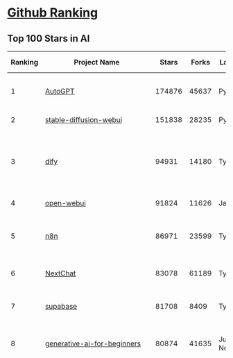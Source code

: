 [Github Ranking](../README.md)
==========

## Top 100 Stars in AI

| Ranking | Project Name | Stars | Forks | Language | Open Issues | Description | Last Commit |
| ------- | ------------ | ----- | ----- | -------- | ----------- | ----------- | ----------- |
| 1 | [AutoGPT](https://github.com/Significant-Gravitas/AutoGPT) | 174876 | 45637 | Python | 150 | AutoGPT is the vision of accessible AI for everyone, to use and to build on. Our mission is to provide the tools, so that you can focus on what matters. | 2025-04-28T23:23:08Z |
| 2 | [stable-diffusion-webui](https://github.com/AUTOMATIC1111/stable-diffusion-webui) | 151838 | 28235 | Python | 2334 | Stable Diffusion web UI | 2025-03-04T16:11:29Z |
| 3 | [dify](https://github.com/langgenius/dify) | 94931 | 14180 | TypeScript | 602 | Dify is an open-source LLM app development platform. Dify's intuitive interface combines AI workflow, RAG pipeline, agent capabilities, model management, observability features and more, letting you quickly go from prototype to production. | 2025-04-29T03:37:05Z |
| 4 | [open-webui](https://github.com/open-webui/open-webui) | 91824 | 11626 | JavaScript | 160 | User-friendly AI Interface (Supports Ollama, OpenAI API, ...) | 2025-04-28T18:17:51Z |
| 5 | [n8n](https://github.com/n8n-io/n8n) | 86971 | 23599 | TypeScript | 419 | Fair-code workflow automation platform with native AI capabilities. Combine visual building with custom code, self-host or cloud, 400+ integrations. | 2025-04-28T18:04:35Z |
| 6 | [NextChat](https://github.com/ChatGPTNextWeb/NextChat) | 83078 | 61189 | TypeScript | 621 | ✨ Light and Fast AI Assistant. Support: Web \| iOS \| MacOS \| Android \|  Linux \| Windows | 2025-04-19T08:00:42Z |
| 7 | [supabase](https://github.com/supabase/supabase) | 81708 | 8409 | TypeScript | 238 | The open source Firebase alternative. Supabase gives you a dedicated Postgres database to build your web, mobile, and AI applications. | 2025-04-29T03:17:30Z |
| 8 | [generative-ai-for-beginners](https://github.com/microsoft/generative-ai-for-beginners) | 80874 | 41635 | Jupyter Notebook | 7 | 21 Lessons, Get Started Building with Generative AI  🔗 https://microsoft.github.io/generative-ai-for-beginners/ | 2025-04-28T03:50:42Z |
| 9 | [funNLP](https://github.com/fighting41love/funNLP) | 72730 | 14821 | Python | 33 | 中英文敏感词、语言检测、中外手机/电话归属地/运营商查询、名字推断性别、手机号抽取、身份证抽取、邮箱抽取、中日文人名库、中文缩写库、拆字词典、词汇情感值、停用词、反动词表、暴恐词表、繁简体转换、英文模拟中文发音、汪峰歌词生成器、职业名称词库、同义词库、反义词库、否定词库、汽车品牌词库、汽车零件词库、连续英文切割、各种中文词向量、公司名字大全、古诗词库、IT词库、财经词库、成语词库、地名词库、历史名人词库、诗词词库、医学词库、饮食词库、法律词库、汽车词库、动物词库、中文聊天语料、中文谣言数据、百度中文问答数据集、句子相似度匹配算法集合、bert资源、文本生成&摘要相关工具、cocoNLP信息抽取工具、国内电话号码正则匹配、清华大学XLORE:中英文跨语言百科知识图谱、清华大学人工智能技术系列报告、自然语言生成、NLU太难了系列、自动对联数据及机器人、用户名黑名单列表、罪名法务名词及分类模型、微信公众号语料、cs224n深度学习自然语言处理课程、中文手写汉字识别、中文自然语言处理 语料/数据集、变量命名神器、分词语料库+代码、任务型对话英文数据集、ASR 语音数据集 + 基于深度学习的中文语音识别系统、笑声检测器、Microsoft多语言数字/单位/如日期时间识别包、中华新华字典数据库及api(包括常用歇后语、成语、词语和汉字)、文档图谱自动生成、SpaCy 中文模型、Common Voice语音识别数据集新版、神经网络关系抽取、基于bert的命名实体识别、关键词(Keyphrase)抽取包pke、基于医疗领域知识图谱的问答系统、基于依存句法与语义角色标注的事件三元组抽取、依存句法分析4万句高质量标注数据、cnocr：用来做中文OCR的Python3包、中文人物关系知识图谱项目、中文nlp竞赛项目及代码汇总、中文字符数据、speech-aligner: 从“人声语音”及其“语言文本”产生音素级别时间对齐标注的工具、AmpliGraph: 知识图谱表示学习(Python)库：知识图谱概念链接预测、Scattertext 文本可视化(python)、语言/知识表示工具：BERT & ERNIE、中文对比英文自然语言处理NLP的区别综述、Synonyms中文近义词工具包、HarvestText领域自适应文本挖掘工具（新词发现-情感分析-实体链接等）、word2word：(Python)方便易用的多语言词-词对集：62种语言/3,564个多语言对、语音识别语料生成工具：从具有音频/字幕的在线视频创建自动语音识别(ASR)语料库、构建医疗实体识别的模型（包含词典和语料标注）、单文档非监督的关键词抽取、Kashgari中使用gpt-2语言模型、开源的金融投资数据提取工具、文本自动摘要库TextTeaser: 仅支持英文、人民日报语料处理工具集、一些关于自然语言的基本模型、基于14W歌曲知识库的问答尝试--功能包括歌词接龙and已知歌词找歌曲以及歌曲歌手歌词三角关系的问答、基于Siamese bilstm模型的相似句子判定模型并提供训练数据集和测试数据集、用Transformer编解码模型实现的根据Hacker News文章标题自动生成评论、用BERT进行序列标记和文本分类的模板代码、LitBank：NLP数据集——支持自然语言处理和计算人文学科任务的100部带标记英文小说语料、百度开源的基准信息抽取系统、虚假新闻数据集、Facebook: LAMA语言模型分析，提供Transformer-XL/BERT/ELMo/GPT预训练语言模型的统一访问接口、CommonsenseQA：面向常识的英文QA挑战、中文知识图谱资料、数据及工具、各大公司内部里大牛分享的技术文档 PDF 或者 PPT、自然语言生成SQL语句（英文）、中文NLP数据增强（EDA）工具、英文NLP数据增强工具 、基于医药知识图谱的智能问答系统、京东商品知识图谱、基于mongodb存储的军事领域知识图谱问答项目、基于远监督的中文关系抽取、语音情感分析、中文ULMFiT-情感分析-文本分类-语料及模型、一个拍照做题程序、世界各国大规模人名库、一个利用有趣中文语料库 qingyun 训练出来的中文聊天机器人、中文聊天机器人seqGAN、省市区镇行政区划数据带拼音标注、教育行业新闻语料库包含自动文摘功能、开放了对话机器人-知识图谱-语义理解-自然语言处理工具及数据、中文知识图谱：基于百度百科中文页面-抽取三元组信息-构建中文知识图谱、masr: 中文语音识别-提供预训练模型-高识别率、Python音频数据增广库、中文全词覆盖BERT及两份阅读理解数据、ConvLab：开源多域端到端对话系统平台、中文自然语言处理数据集、基于最新版本rasa搭建的对话系统、基于TensorFlow和BERT的管道式实体及关系抽取、一个小型的证券知识图谱/知识库、复盘所有NLP比赛的TOP方案、OpenCLaP：多领域开源中文预训练语言模型仓库、UER：基于不同语料+编码器+目标任务的中文预训练模型仓库、中文自然语言处理向量合集、基于金融-司法领域(兼有闲聊性质)的聊天机器人、g2pC：基于上下文的汉语读音自动标记模块、Zincbase 知识图谱构建工具包、诗歌质量评价/细粒度情感诗歌语料库、快速转化「中文数字」和「阿拉伯数字」、百度知道问答语料库、基于知识图谱的问答系统、jieba_fast 加速版的jieba、正则表达式教程、中文阅读理解数据集、基于BERT等最新语言模型的抽取式摘要提取、Python利用深度学习进行文本摘要的综合指南、知识图谱深度学习相关资料整理、维基大规模平行文本语料、StanfordNLP 0.2.0：纯Python版自然语言处理包、NeuralNLP-NeuralClassifier：腾讯开源深度学习文本分类工具、端到端的封闭域对话系统、中文命名实体识别：NeuroNER vs. BertNER、新闻事件线索抽取、2019年百度的三元组抽取比赛：“科学空间队”源码、基于依存句法的开放域文本知识三元组抽取和知识库构建、中文的GPT2训练代码、ML-NLP - 机器学习(Machine Learning)NLP面试中常考到的知识点和代码实现、nlp4han:中文自然语言处理工具集(断句/分词/词性标注/组块/句法分析/语义分析/NER/N元语法/HMM/代词消解/情感分析/拼写检查、XLM：Facebook的跨语言预训练语言模型、用基于BERT的微调和特征提取方法来进行知识图谱百度百科人物词条属性抽取、中文自然语言处理相关的开放任务-数据集-当前最佳结果、CoupletAI - 基于CNN+Bi-LSTM+Attention 的自动对对联系统、抽象知识图谱、MiningZhiDaoQACorpus - 580万百度知道问答数据挖掘项目、brat rapid annotation tool: 序列标注工具、大规模中文知识图谱数据：1.4亿实体、数据增强在机器翻译及其他nlp任务中的应用及效果、allennlp阅读理解:支持多种数据和模型、PDF表格数据提取工具 、 Graphbrain：AI开源软件库和科研工具，目的是促进自动意义提取和文本理解以及知识的探索和推断、简历自动筛选系统、基于命名实体识别的简历自动摘要、中文语言理解测评基准，包括代表性的数据集&基准模型&语料库&排行榜、树洞 OCR 文字识别 、从包含表格的扫描图片中识别表格和文字、语声迁移、Python口语自然语言处理工具集(英文)、 similarity：相似度计算工具包，java编写、海量中文预训练ALBERT模型 、Transformers 2.0 、基于大规模音频数据集Audioset的音频增强 、Poplar：网页版自然语言标注工具、图片文字去除，可用于漫画翻译 、186种语言的数字叫法库、Amazon发布基于知识的人-人开放领域对话数据集 、中文文本纠错模块代码、繁简体转换 、 Python实现的多种文本可读性评价指标、类似于人名/地名/组织机构名的命名体识别数据集 、东南大学《知识图谱》研究生课程(资料)、. 英文拼写检查库 、 wwsearch是企业微信后台自研的全文检索引擎、CHAMELEON：深度学习新闻推荐系统元架构 、 8篇论文梳理BERT相关模型进展与反思、DocSearch：免费文档搜索引擎、 LIDA：轻量交互式对话标注工具 、aili - the fastest in-memory index in the East 东半球最快并发索引 、知识图谱车音工作项目、自然语言生成资源大全 、中日韩分词库mecab的Python接口库、中文文本摘要/关键词提取、汉字字符特征提取器 (featurizer)，提取汉字的特征（发音特征、字形特征）用做深度学习的特征、中文生成任务基准测评 、中文缩写数据集、中文任务基准测评 - 代表性的数据集-基准(预训练)模型-语料库-baseline-工具包-排行榜、PySS3：面向可解释AI的SS3文本分类器机器可视化工具 、中文NLP数据集列表、COPE - 格律诗编辑程序、doccano：基于网页的开源协同多语言文本标注工具 、PreNLP：自然语言预处理库、简单的简历解析器，用来从简历中提取关键信息、用于中文闲聊的GPT2模型：GPT2-chitchat、基于检索聊天机器人多轮响应选择相关资源列表(Leaderboards、Datasets、Papers)、(Colab)抽象文本摘要实现集锦(教程 、词语拼音数据、高效模糊搜索工具、NLP数据增广资源集、微软对话机器人框架 、 GitHub Typo Corpus：大规模GitHub多语言拼写错误/语法错误数据集、TextCluster：短文本聚类预处理模块 Short text cluster、面向语音识别的中文文本规范化、BLINK：最先进的实体链接库、BertPunc：基于BERT的最先进标点修复模型、Tokenizer：快速、可定制的文本词条化库、中文语言理解测评基准，包括代表性的数据集、基准(预训练)模型、语料库、排行榜、spaCy 医学文本挖掘与信息提取 、 NLP任务示例项目代码集、 python拼写检查库、chatbot-list - 行业内关于智能客服、聊天机器人的应用和架构、算法分享和介绍、语音质量评价指标(MOSNet, BSSEval, STOI, PESQ, SRMR)、 用138GB语料训练的法文RoBERTa预训练语言模型 、BERT-NER-Pytorch：三种不同模式的BERT中文NER实验、无道词典 - 有道词典的命令行版本，支持英汉互查和在线查询、2019年NLP亮点回顾、 Chinese medical dialogue data 中文医疗对话数据集 、最好的汉字数字(中文数字)-阿拉伯数字转换工具、 基于百科知识库的中文词语多词义/义项获取与特定句子词语语义消歧、awesome-nlp-sentiment-analysis - 情感分析、情绪原因识别、评价对象和评价词抽取、LineFlow：面向所有深度学习框架的NLP数据高效加载器、中文医学NLP公开资源整理 、MedQuAD：(英文)医学问答数据集、将自然语言数字串解析转换为整数和浮点数、Transfer Learning in Natural Language Processing (NLP) 、面向语音识别的中文/英文发音辞典、Tokenizers：注重性能与多功能性的最先进分词器、CLUENER 细粒度命名实体识别 Fine Grained Named Entity Recognition、 基于BERT的中文命名实体识别、中文谣言数据库、NLP数据集/基准任务大列表、nlp相关的一些论文及代码, 包括主题模型、词向量(Word Embedding)、命名实体识别(NER)、文本分类(Text Classificatin)、文本生成(Text Generation)、文本相似性(Text Similarity)计算等，涉及到各种与nlp相关的算法，基于keras和tensorflow 、Python文本挖掘/NLP实战示例、 Blackstone：面向非结构化法律文本的spaCy pipeline和NLP模型通过同义词替换实现文本“变脸” 、中文 预训练 ELECTREA 模型: 基于对抗学习 pretrain Chinese Model 、albert-chinese-ner - 用预训练语言模型ALBERT做中文NER 、基于GPT2的特定主题文本生成/文本增广、开源预训练语言模型合集、多语言句向量包、编码、标记和实现：一种可控高效的文本生成方法、 英文脏话大列表 、attnvis：GPT2、BERT等transformer语言模型注意力交互可视化、CoVoST：Facebook发布的多语种语音-文本翻译语料库，包括11种语言(法语、德语、荷兰语、俄语、西班牙语、意大利语、土耳其语、波斯语、瑞典语、蒙古语和中文)的语音、文字转录及英文译文、Jiagu自然语言处理工具 - 以BiLSTM等模型为基础，提供知识图谱关系抽取 中文分词 词性标注 命名实体识别 情感分析 新词发现 关键词 文本摘要 文本聚类等功能、用unet实现对文档表格的自动检测，表格重建、NLP事件提取文献资源列表 、 金融领域自然语言处理研究资源大列表、CLUEDatasetSearch - 中英文NLP数据集：搜索所有中文NLP数据集，附常用英文NLP数据集 、medical_NER - 中文医学知识图谱命名实体识别 、(哈佛)讲因果推理的免费书、知识图谱相关学习资料/数据集/工具资源大列表、Forte：灵活强大的自然语言处理pipeline工具集 、Python字符串相似性算法库、PyLaia：面向手写文档分析的深度学习工具包、TextFooler：针对文本分类/推理的对抗文本生成模块、Haystack：灵活、强大的可扩展问答(QA)框架、中文关键短语抽取工具 | 2024-05-10T07:38:24Z |
| 10 | [AppFlowy](https://github.com/AppFlowy-IO/AppFlowy) | 62524 | 4210 | Dart | 950 | Bring projects, wikis, and teams together with AI. AppFlowy is the AI collaborative workspace where you achieve more without losing control of your data. The leading open source Notion alternative. | 2025-04-29T03:20:42Z |
| 11 | [lobe-chat](https://github.com/lobehub/lobe-chat) | 59604 | 12614 | TypeScript | 716 | 🤯 Lobe Chat - an open-source, modern-design AI chat framework. Supports Multi AI Providers( OpenAI / Claude 3 / Gemini / Ollama / DeepSeek / Qwen), Knowledge Base (file upload / knowledge management / RAG ), Multi-Modals (Plugins/Artifacts) and Thinking. One-click FREE deployment of your private ChatGPT/ Claude / DeepSeek application. | 2025-04-29T00:30:40Z |
| 12 | [browser-use](https://github.com/browser-use/browser-use) | 58396 | 6310 | Python | 390 | Make websites accessible for AI agents | 2025-04-28T13:49:50Z |
| 13 | [langflow](https://github.com/langflow-ai/langflow) | 57151 | 6187 | Python | 422 | Langflow is a powerful tool for building and deploying AI-powered agents and workflows. | 2025-04-29T03:42:02Z |
| 14 | [MetaGPT](https://github.com/geekan/MetaGPT) | 55085 | 6550 | Python | 57 | 🌟 The Multi-Agent Framework: First AI Software Company, Towards Natural Language Programming | 2025-03-31T07:17:13Z |
| 15 | [gpt-engineer](https://github.com/AntonOsika/gpt-engineer) | 54023 | 7089 | Python | 23 | CLI platform to experiment with codegen. Precursor to: https://lovable.dev | 2024-11-17T22:47:32Z |
| 16 | [ChatGPT](https://github.com/lencx/ChatGPT) | 53723 | 6079 | Rust | 794 | 🔮 ChatGPT Desktop Application (Mac, Windows and Linux) | 2024-08-29T17:58:11Z |
| 17 | [Deep-Live-Cam](https://github.com/hacksider/Deep-Live-Cam) | 51946 | 7659 | Python | 33 | real time face swap and one-click video deepfake with only a single image | 2025-04-19T19:02:23Z |
| 18 | [meilisearch](https://github.com/meilisearch/meilisearch) | 50858 | 2010 | Rust | 195 | A lightning-fast search engine API bringing AI-powered hybrid search to your sites and applications. | 2025-04-24T14:59:20Z |
| 19 | [LLaMA-Factory](https://github.com/hiyouga/LLaMA-Factory) | 47825 | 5842 | Python | 441 | Unified Efficient Fine-Tuning of 100+ LLMs & VLMs (ACL 2024) | 2025-04-29T01:34:07Z |
| 20 | [LLMs-from-scratch](https://github.com/rasbt/LLMs-from-scratch) | 47047 | 6657 | Jupyter Notebook | 0 | Implement a ChatGPT-like LLM in PyTorch from scratch, step by step | 2025-04-20T02:16:18Z |
| 21 | [awesome-mcp-servers](https://github.com/punkpeye/awesome-mcp-servers) | 44507 | 3237 | None | 9 | A collection of MCP servers. | 2025-04-28T21:25:13Z |
| 22 | [autogen](https://github.com/microsoft/autogen) | 43849 | 6606 | Python | 489 | A programming framework for agentic AI 🤖 PyPi: autogen-agentchat Discord: https://aka.ms/autogen-discord Office Hour: https://aka.ms/autogen-officehour | 2025-04-29T02:06:27Z |
| 23 | [anything-llm](https://github.com/Mintplex-Labs/anything-llm) | 43424 | 4239 | JavaScript | 241 | The all-in-one Desktop & Docker AI application with built-in RAG, AI agents, No-code agent builder, MCP compatibility,  and more. | 2025-04-28T22:19:33Z |
| 24 | [JeecgBoot](https://github.com/jeecgboot/JeecgBoot) | 42501 | 15302 | Java | 39 | 🔥一款基于AIGC和低代码引擎的AI低代码平台，旨在帮助企业快速实现低代码开发和构建、部署个性化的 AI 应用。 前后端分离 SpringBoot，SpringCloud，Ant Design&Vue3，Mybatis，Shiro！强大的代码生成器让前后端代码一键生成，无需写任何代码! 成套AI大模型功能: AI模型管理、AI应用、知识库、AI流程编排、AI对话助手等； | 2025-04-29T01:57:13Z |
| 25 | [crawl4ai](https://github.com/unclecode/crawl4ai) | 41329 | 3745 | Python | 111 | 🚀🤖 Crawl4AI: Open-source LLM Friendly Web Crawler & Scraper. Don't be shy, join here: https://discord.gg/jP8KfhDhyN | 2025-04-26T13:10:34Z |
| 26 | [OpenBB](https://github.com/OpenBB-finance/OpenBB) | 41144 | 3661 | Python | 37 | Investment Research for Everyone, Everywhere. | 2025-04-28T22:10:51Z |
| 27 | [ColossalAI](https://github.com/hpcaitech/ColossalAI) | 40834 | 4499 | Python | 427 | Making large AI models cheaper, faster and more accessible | 2025-04-28T10:18:26Z |
| 28 | [kong](https://github.com/Kong/kong) | 40716 | 4915 | Lua | 65 | 🦍 The Cloud-Native API Gateway and AI Gateway. | 2025-04-28T14:31:50Z |
| 29 | [ailearning](https://github.com/apachecn/ailearning) | 40671 | 11542 | Python | 2 | AiLearning：数据分析+机器学习实战+线性代数+PyTorch+NLTK+TF2 | 2024-11-12T16:21:55Z |
| 30 | [ClickHouse](https://github.com/ClickHouse/ClickHouse) | 40397 | 7256 | C++ | 4046 | ClickHouse® is a real-time analytics database management system | 2025-04-28T23:23:56Z |
| 31 | [airflow](https://github.com/apache/airflow) | 39866 | 14942 | Python | 1116 | Apache Airflow - A platform to programmatically author, schedule, and monitor workflows | 2025-04-29T03:07:25Z |
| 32 | [quivr](https://github.com/QuivrHQ/quivr) | 37760 | 3634 | Python | 8 | Opiniated RAG for integrating GenAI in your apps 🧠   Focus on your product rather than the RAG. Easy integration in existing products with customisation!  Any LLM: GPT4, Groq, Llama. Any Vectorstore: PGVector, Faiss. Any Files. Anyway you want.  | 2025-04-23T15:42:40Z |
| 33 | [GitHubDaily](https://github.com/GitHubDaily/GitHubDaily) | 37532 | 3931 | None | 342 | 坚持分享 GitHub 上高质量、有趣实用的开源技术教程、开发者工具、编程网站、技术资讯。A list cool, interesting projects of GitHub. | 2025-03-20T08:54:47Z |
| 34 | [Open-Assistant](https://github.com/LAION-AI/Open-Assistant) | 37335 | 3269 | Python | 227 | OpenAssistant is a chat-based assistant that understands tasks, can interact with third-party systems, and retrieve information dynamically to do so. | 2024-08-17T01:55:35Z |
| 35 | [AI-For-Beginners](https://github.com/microsoft/AI-For-Beginners) | 37235 | 6835 | Jupyter Notebook | 23 | 12 Weeks, 24 Lessons, AI for All! | 2025-04-18T16:11:23Z |
| 36 | [firecrawl](https://github.com/mendableai/firecrawl) | 37217 | 3356 | TypeScript | 158 | 🔥 Turn entire websites into LLM-ready markdown or structured data. Scrape, crawl and extract with a single API. | 2025-04-28T18:02:00Z |
| 37 | [photoprism](https://github.com/photoprism/photoprism) | 37097 | 2052 | Go | 414 | AI-Powered Photos App for the Decentralized Web 🌈💎✨ | 2025-04-28T23:00:30Z |
| 38 | [ray](https://github.com/ray-project/ray) | 36809 | 6248 | Python | 3761 | Ray is an AI compute engine. Ray consists of a core distributed runtime and a set of AI Libraries for accelerating ML workloads. | 2025-04-29T03:37:05Z |
| 39 | [upscayl](https://github.com/upscayl/upscayl) | 36592 | 1685 | TypeScript | 61 | 🆙 Upscayl - #1 Free and Open Source AI Image Upscaler for Linux, MacOS and Windows. | 2025-04-25T13:23:15Z |
| 40 | [chatgpt-on-wechat](https://github.com/zhayujie/chatgpt-on-wechat) | 36528 | 9149 | Python | 287 | 基于大模型搭建的聊天机器人，同时支持 微信公众号、企业微信应用、飞书、钉钉 等接入，可选择GPT4.1/GPT-4o/GPT-o1/ DeepSeek/Claude/文心一言/讯飞星火/通义千问/ Gemini/GLM-4/Kimi/LinkAI，能处理文本、语音和图片，访问操作系统和互联网，支持基于自有知识库进行定制企业智能客服。 | 2025-04-20T09:22:54Z |
| 41 | [MockingBird](https://github.com/babysor/MockingBird) | 36188 | 5256 | Python | 475 | 🚀AI拟声: 5秒内克隆您的声音并生成任意语音内容 Clone a voice in 5 seconds to generate arbitrary speech in real-time | 2024-11-15T05:00:29Z |
| 42 | [system-prompts-and-models-of-ai-tools](https://github.com/x1xhlol/system-prompts-and-models-of-ai-tools) | 35946 | 10906 | None | 7 | FULL v0, Cursor, Manus, Same.dev, Lovable, Devin, Replit Agent, Windsurf Agent & VSCode Agent (And other Open Sourced) System Prompts, Tools & AI Models. | 2025-04-27T16:27:46Z |
| 43 | [google-research](https://github.com/google-research/google-research) | 35432 | 8076 | Jupyter Notebook | 955 | Google Research | 2025-04-28T16:22:38Z |
| 44 | [chatbox](https://github.com/chatboxai/chatbox) | 34500 | 3289 | TypeScript | 669 | User-friendly Desktop Client App for AI Models/LLMs (GPT, Claude, Gemini, Ollama...) | 2025-04-27T14:53:01Z |
| 45 | [gold-miner](https://github.com/xitu/gold-miner) | 34070 | 5045 | None | 5 | 🥇掘金翻译计划，可能是世界最大最好的英译中技术社区，最懂读者和译者的翻译平台： | 2024-04-17T09:44:37Z |
| 46 | [AgentGPT](https://github.com/reworkd/AgentGPT) | 33921 | 9399 | TypeScript | 127 | 🤖 Assemble, configure, and deploy autonomous AI Agents in your browser. | 2025-04-29T01:19:32Z |
| 47 | [gpt-pilot](https://github.com/Pythagora-io/gpt-pilot) | 32639 | 3312 | Python | 233 | The first real AI developer | 2025-03-04T06:26:32Z |
| 48 | [LocalAI](https://github.com/mudler/LocalAI) | 32212 | 2453 | Go | 434 | :robot: The free, Open Source alternative to OpenAI, Claude and others. Self-hosted and local-first. Drop-in replacement for OpenAI,  running on consumer-grade hardware. No GPU required. Runs gguf, transformers, diffusers and many more models architectures. Features: Generate Text, Audio, Video, Images, Voice Cloning, Distributed, P2P inference | 2025-04-28T22:36:31Z |
| 49 | [aider](https://github.com/Aider-AI/aider) | 32132 | 2900 | Python | 755 | aider is AI pair programming in your terminal | 2025-04-28T14:53:36Z |
| 50 | [spaCy](https://github.com/explosion/spaCy) | 31480 | 4496 | Python | 171 | 💫 Industrial-strength Natural Language Processing (NLP) in Python | 2025-04-11T18:56:53Z |
| 51 | [fairseq](https://github.com/facebookresearch/fairseq) | 31377 | 6500 | Python | 1171 | Facebook AI Research Sequence-to-Sequence Toolkit written in Python. | 2025-01-09T16:43:36Z |
| 52 | [chatbot-ui](https://github.com/mckaywrigley/chatbot-ui) | 31087 | 8754 | TypeScript | 167 | AI chat for any model. | 2024-08-03T00:38:07Z |
| 53 | [tabby](https://github.com/TabbyML/tabby) | 30969 | 1457 | Rust | 179 | Self-hosted AI coding assistant | 2025-04-28T20:39:01Z |
| 54 | [fabric](https://github.com/danielmiessler/fabric) | 30855 | 3192 | Go | 196 | fabric is an open-source framework for augmenting humans using AI. It provides a modular framework for solving specific problems using a crowdsourced set of AI prompts that can be used anywhere. | 2025-04-28T19:27:03Z |
| 55 | [crewAI](https://github.com/crewAIInc/crewAI) | 30708 | 4114 | Python | 69 | Framework for orchestrating role-playing, autonomous AI agents. By fostering collaborative intelligence, CrewAI empowers agents to work together seamlessly, tackling complex tasks. | 2025-04-28T22:45:34Z |
| 56 | [ruoyi-vue-pro](https://github.com/YunaiV/ruoyi-vue-pro) | 30656 | 6599 | Java | 15 | 🔥 官方推荐 🔥 RuoYi-Vue 全新 Pro 版本，优化重构所有功能。基于 Spring Boot + MyBatis Plus + Vue & Element 实现的后台管理系统 + 微信小程序，支持 RBAC 动态权限、数据权限、SaaS 多租户、Flowable 工作流、三方登录、支付、短信、商城、CRM、ERP、AI 大模型等功能。你的 ⭐️ Star ⭐️，是作者生发的动力！ | 2025-04-26T02:00:41Z |
| 57 | [awesome-llm-apps](https://github.com/Shubhamsaboo/awesome-llm-apps) | 30150 | 3371 | Python | 3 | Collection of awesome LLM apps with AI Agents and RAG using OpenAI, Anthropic, Gemini and opensource models. | 2025-04-28T20:38:12Z |
| 58 | [netron](https://github.com/lutzroeder/netron) | 30063 | 2891 | JavaScript | 19 | Visualizer for neural network, deep learning and machine learning models | 2025-04-27T14:00:53Z |
| 59 | [khoj](https://github.com/khoj-ai/khoj) | 29829 | 1659 | Python | 67 | Your AI second brain. Self-hostable. Get answers from the web or your docs. Build custom agents, schedule automations, do deep research. Turn any online or local LLM into your personal, autonomous AI (gpt, claude, gemini, llama, qwen, mistral). Get started - free. | 2025-04-23T23:49:17Z |
| 60 | [AI-Expert-Roadmap](https://github.com/AMAI-GmbH/AI-Expert-Roadmap) | 29793 | 2520 | JavaScript | 19 | Roadmap to becoming an Artificial Intelligence Expert in 2022 | 2023-12-31T02:20:16Z |
| 61 | [roop](https://github.com/s0md3v/roop) | 29691 | 6727 | Python | 0 | one-click face swap | 2024-08-19T12:57:17Z |
| 62 | [cursor](https://github.com/getcursor/cursor) | 29572 | 1862 | None | 1656 | The AI Code Editor | 2024-10-13T19:23:26Z |
| 63 | [Mr.-Ranedeer-AI-Tutor](https://github.com/JushBJJ/Mr.-Ranedeer-AI-Tutor) | 29510 | 3372 | None | 13 | A GPT-4 AI Tutor Prompt for customizable personalized learning experiences. | 2024-03-25T13:06:55Z |
| 64 | [pytorch-lightning](https://github.com/Lightning-AI/pytorch-lightning) | 29370 | 3484 | Python | 922 | Pretrain, finetune ANY AI model of ANY size on multiple GPUs, TPUs with zero code changes. | 2025-04-28T19:41:20Z |
| 65 | [docling](https://github.com/docling-project/docling) | 28495 | 1747 | Python | 309 | Get your documents ready for gen AI | 2025-04-28T06:55:55Z |
| 66 | [Jobs_Applier_AI_Agent_AIHawk](https://github.com/feder-cr/Jobs_Applier_AI_Agent_AIHawk) | 28039 | 4193 | Python | 40 | AIHawk aims to easy job hunt process by automating the job application process. Utilizing artificial intelligence, it enables users to apply for multiple jobs in a tailored way. | 2025-03-14T12:01:49Z |
| 67 | [mem0](https://github.com/mem0ai/mem0) | 27995 | 2674 | Python | 248 | The Memory layer for AI Agents | 2025-04-28T07:23:54Z |
| 68 | [exo](https://github.com/exo-explore/exo) | 27887 | 1731 | Python | 335 | Run your own AI cluster at home with everyday devices 📱💻 🖥️⌚ | 2025-03-21T22:23:32Z |
| 69 | [mindsdb](https://github.com/mindsdb/mindsdb) | 27850 | 4961 | Python | 63 | AI's query engine - Platform for building AI that can learn and answer questions over large scale federated data. | 2025-04-28T22:05:30Z |
| 70 | [so-vits-svc](https://github.com/svc-develop-team/so-vits-svc) | 26979 | 4972 | Python | 21 | SoftVC VITS Singing Voice Conversion | 2023-11-11T13:11:31Z |
| 71 | [ai-hedge-fund](https://github.com/virattt/ai-hedge-fund) | 26680 | 4587 | Python | 66 | An AI Hedge Fund Team | 2025-04-26T12:55:46Z |
| 72 | [MoneyPrinterTurbo](https://github.com/harry0703/MoneyPrinterTurbo) | 26410 | 3890 | Python | 121 | 利用AI大模型，一键生成高清短视频 Generate short videos with one click using AI LLM. | 2025-04-27T05:35:46Z |
| 73 | [agno](https://github.com/agno-agi/agno) | 25916 | 3274 | Python | 63 | Agno is a lightweight library for building Agents with memory, knowledge, tools and reasoning. | 2025-04-29T02:58:58Z |
| 74 | [continue](https://github.com/continuedev/continue) | 25915 | 2674 | TypeScript | 779 | ⏩ Create, share, and use custom AI code assistants with our open-source IDE extensions and hub of models, rules, prompts, docs, and other building blocks | 2025-04-29T02:16:24Z |
| 75 | [generative-models](https://github.com/Stability-AI/generative-models) | 25776 | 2861 | Python | 262 | Generative Models by Stability AI | 2025-04-04T03:32:07Z |
| 76 | [Folo](https://github.com/RSSNext/Folo) | 25493 | 1084 | TypeScript | 137 | 🧡 Follow everything in one place | 2025-04-29T03:03:34Z |
| 77 | [nx](https://github.com/nrwl/nx) | 25480 | 2506 | TypeScript | 606 | Build system, optimized for monorepos, with AI-powered architectural awareness and advanced CI capabilities. | 2025-04-29T03:37:44Z |
| 78 | [composio](https://github.com/ComposioHQ/composio) | 25117 | 4408 | Python | 38 | Composio equip's your AI agents & LLMs with 100+ high-quality integrations via function calling | 2025-04-27T03:25:42Z |
| 79 | [LibreChat](https://github.com/danny-avila/LibreChat) | 25002 | 4264 | TypeScript | 143 | Enhanced ChatGPT Clone: Features Agents, DeepSeek, Anthropic, AWS, OpenAI, Assistants API, Azure, Groq, o1, GPT-4o, Mistral, OpenRouter, Vertex AI, Gemini, Artifacts, AI model switching, message search, Code Interpreter, langchain, DALL-E-3, OpenAPI Actions, Functions, Secure Multi-User Auth, Presets, open-source for self-hosting. Active project. | 2025-04-29T03:26:50Z |
| 80 | [InvokeAI](https://github.com/invoke-ai/InvokeAI) | 24955 | 2535 | TypeScript | 697 | Invoke is a leading creative engine for Stable Diffusion models, empowering professionals, artists, and enthusiasts to generate and create visual media using the latest AI-driven technologies. The solution offers an industry leading WebUI, and serves as the foundation for multiple commercial products. | 2025-04-29T03:04:21Z |
| 81 | [Genesis](https://github.com/Genesis-Embodied-AI/Genesis) | 24881 | 2191 | Python | 142 | A generative world for general-purpose robotics & embodied AI learning. | 2025-04-28T13:03:57Z |
| 82 | [semantic-kernel](https://github.com/microsoft/semantic-kernel) | 24229 | 3770 | C# | 412 | Integrate cutting-edge LLM technology quickly and easily into your apps | 2025-04-29T03:02:42Z |
| 83 | [kratos](https://github.com/go-kratos/kratos) | 24227 | 4080 | Go | 13 | Your ultimate Go microservices framework for the cloud-native era. | 2025-04-27T03:34:16Z |
| 84 | [max](https://github.com/modular/max) | 23898 | 2595 | Mojo | 646 | The MAX Platform (includes Mojo) | 2025-04-29T01:48:14Z |
| 85 | [llm-app](https://github.com/pathwaycom/llm-app) | 23851 | 415 | Jupyter Notebook | 5 | Ready-to-run cloud templates for RAG, AI pipelines, and enterprise search with live data. 🐳Docker-friendly.⚡Always in sync with Sharepoint, Google Drive, S3, Kafka, PostgreSQL, real-time data APIs, and more. | 2025-04-11T17:02:33Z |
| 86 | [FastGPT](https://github.com/labring/FastGPT) | 23811 | 6165 | TypeScript | 494 | FastGPT is a knowledge-based platform built on the LLMs, offers a comprehensive suite of out-of-the-box capabilities such as data processing, RAG retrieval, and visual AI workflow orchestration, letting you easily develop and deploy complex question-answering systems without the need for extensive setup or configuration. | 2025-04-29T03:31:52Z |
| 87 | [Warp](https://github.com/warpdotdev/Warp) | 23288 | 443 | None | 2823 | Warp is a modern, Rust-based terminal with AI built in so you and your team can build great software, faster. | 2025-04-25T18:02:31Z |
| 88 | [qdrant](https://github.com/qdrant/qdrant) | 23259 | 1592 | Rust | 341 | Qdrant - High-performance, massive-scale Vector Database and Vector Search Engine for the next generation of AI. Also available in the cloud https://cloud.qdrant.io/ | 2025-04-28T23:40:01Z |
| 89 | [500-AI-Machine-learning-Deep-learning-Computer-vision-NLP-Projects-with-code](https://github.com/ashishpatel26/500-AI-Machine-learning-Deep-learning-Computer-vision-NLP-Projects-with-code) | 23114 | 5586 | None | 43 | 500 AI Machine learning Deep learning Computer vision NLP Projects with code | 2024-07-26T13:06:49Z |
| 90 | [gin-vue-admin](https://github.com/flipped-aurora/gin-vue-admin) | 22754 | 6661 | Go | 23 | 🚀Vite+Vue3+Gin拥有AI辅助的基础开发平台，支持TS和JS混用。它集成了JWT鉴权、权限管理、动态路由、显隐可控组件、分页封装、多点登录拦截、资源权限、上传下载、代码生成器、表单生成器和可配置的导入导出等开发必备功能。 | 2025-04-29T03:17:41Z |
| 91 | [Chat2DB](https://github.com/CodePhiliaX/Chat2DB) | 22637 | 2444 | Java | 446 | 🔥🔥🔥AI-driven database tool and SQL client, The hottest GUI client, supporting MySQL, Oracle, PostgreSQL, DB2, SQL Server, DB2, SQLite, H2, ClickHouse, and more. | 2025-03-05T07:57:52Z |
| 92 | [facefusion](https://github.com/facefusion/facefusion) | 22624 | 3465 | Python | 0 | Industry leading face manipulation platform | 2025-04-28T08:56:30Z |
| 93 | [cursor-free-vip](https://github.com/yeongpin/cursor-free-vip) | 22414 | 2801 | Python | 297 | [Support 0.49.x]（Reset Cursor AI MachineID & Bypass Higher Token Limit） Cursor Ai ，自动重置机器ID ， 免费升级使用Pro功能: You've reached your trial request limit. / Too many free trial accounts used on this machine. Please upgrade to pro. We have this limit in place to prevent abuse. Please let us know if you believe this is a mistake. | 2025-04-28T04:33:05Z |
| 94 | [frigate](https://github.com/blakeblackshear/frigate) | 22236 | 2068 | TypeScript | 98 | NVR with realtime local object detection for IP cameras | 2025-04-29T02:52:40Z |
| 95 | [PDFMathTranslate](https://github.com/Byaidu/PDFMathTranslate) | 22163 | 1882 | Python | 98 | PDF scientific paper translation with preserved formats - 基于 AI 完整保留排版的 PDF 文档全文双语翻译，支持 Google/DeepL/Ollama/OpenAI 等服务，提供 CLI/GUI/MCP/Docker/Zotero | 2025-04-28T15:26:43Z |
| 96 | [learnopencv](https://github.com/spmallick/learnopencv) | 21855 | 11696 | Jupyter Notebook | 229 | Learn OpenCV  : C++ and Python Examples | 2025-04-28T10:30:40Z |
| 97 | [Perplexica](https://github.com/ItzCrazyKns/Perplexica) | 21556 | 2195 | TypeScript | 129 | Perplexica is an AI-powered search engine. It is an Open source alternative to Perplexity AI | 2025-04-23T15:05:52Z |
| 98 | [serve](https://github.com/jina-ai/serve) | 21540 | 2224 | Python | 3 | ☁️ Build multimodal AI applications with cloud-native stack | 2025-03-24T13:59:54Z |
| 99 | [gpt-crawler](https://github.com/BuilderIO/gpt-crawler) | 21399 | 2293 | TypeScript | 93 | Crawl a site to generate knowledge files to create your own custom GPT from a URL | 2025-01-23T00:18:52Z |
| 100 | [gpt-researcher](https://github.com/assafelovic/gpt-researcher) | 21162 | 2749 | Python | 94 | LLM based autonomous agent that conducts deep local and web research on any topic and generates a long report with citations. | 2025-04-28T20:25:28Z |

